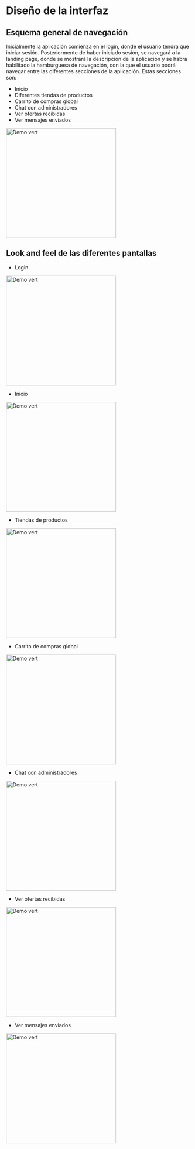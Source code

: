 # Diseño de la interfaz

## Esquema general de navegación

Inicialmente la aplicación comienza en el login, donde el usuario tendrá que iniciar sesión. Posteriormente de haber iniciado
sesión, se navegará a la landing page, donde se mostrará la descripción de la aplicación y se habrá habilitado la
hamburguesa de navegación, con la que el usuario podrá navegar entre las diferentes secciones de la aplicación. Estas
secciones son:

   - Inicio
   - Diferentes tiendas de productos
   - Carrito de compras global
   - Chat con administradores
   - Ver ofertas recibidas
   - Ver mensajes enviados

<img src="https://github.com/dhrodao/Android-Shop-App/blob/dev/docs/flujo-ui.jpg" alt="Demo vert" data-canonical-src="docs/screenshot.png" width="300"/>

## Look and feel de las diferentes pantallas
   - Login
<img src="https://github.com/dhrodao/Android-Shop-App/blob/dev/docs/login.png" alt="Demo vert" data-canonical-src="docs/screenshot.png" width="300"/>

   - Inicio
<img src="https://github.com/dhrodao/Android-Shop-App/blob/dev/docs/landing.png" alt="Demo vert" data-canonical-src="docs/screenshot.png" width="300"/>

   - Tiendas de productos
<img src="https://github.com/dhrodao/Android-Shop-App/blob/dev/docs/shop.png" alt="Demo vert" data-canonical-src="docs/screenshot.png" width="300"/>

   - Carrito de compras global
<img src="https://github.com/dhrodao/Android-Shop-App/blob/dev/docs/basket.png" alt="Demo vert" data-canonical-src="docs/screenshot.png" width="300"/>

   - Chat con administradores
<img src="https://github.com/dhrodao/Android-Shop-App/blob/dev/docs/chat.png" alt="Demo vert" data-canonical-src="docs/screenshot.png" width="300"/>

   - Ver ofertas recibidas
<img src="https://github.com/dhrodao/Android-Shop-App/blob/dev/docs/received.png" alt="Demo vert" data-canonical-src="docs/screenshot.png" width="300"/>
    
   - Ver mensajes enviados
<img src="https://github.com/dhrodao/Android-Shop-App/blob/dev/docs/sent.png" alt="Demo vert" data-canonical-src="docs/screenshot.png" width="300"/>
